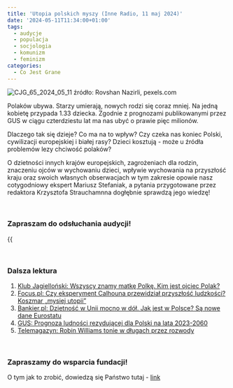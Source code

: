 ```yaml
---
title: 'Utopia polskich myszy (Inne Radio, 11 maj 2024)'
date: '2024-05-11T11:34:00+01:00'
tags:
  - audycje
  - populacja
  - socjologia
  - komunizm
  - feminizm
categories:
  - Co Jest Grane
---
```


![CJG_65_2024_05_11](/uploads/CJG_65_2024_05_11.jpg)
źródło: Rovshan Nazirli, pexels.com

Polaków ubywa. Starzy umierają, nowych rodzi się coraz mniej. Na jedną kobietę przypada 1.33 dziecka. Zgodnie z prognozami publikowanymi przez GUS w ciągu czterdziestu lat ma nas ubyć o prawie pięc milionów.

Dlaczego tak się dzieje? Co ma na to wpływ? Czy czeka nas koniec Polski, cywilizacji europejskiej i białej rasy? Dzieci kosztują - może u źródła problemów lezy chciwość polaków?

O dzietności innych krajów europejskich, zagrożeniach dla rodzin, znaczeniu ojców w wychowaniu dzieci, wpływie wychowania na przyszłość kraju oraz swoich własnych obserwacjach w tym zakresie opowie nasz cotygodniowy ekspert Mariusz Stefaniak, a pytania przygotowane przez redaktora Krzysztofa Strauchamnna dogłębnie sprawdzą jego wiedzę! 

<br>

### Zapraszam do odsłuchania audycji!

{{<audio src="audio/CJG_65_2024_05_11 long.mp3" caption="Zapis audycji CJG, publikowanej na łamach Innego Radia Głuchołazy w dniu 11 maja 2024">}}

<br>
 
### Dalsza lektura

1. [Klub Jagielloński: Wszyscy znamy matkę Polkę. Kim jest ojciec Polak?](https://klubjagiellonski.pl/2024/05/04/wszyscy-znamy-matke-polke-kim-jest-ojciec-polak/)
2. [Focus.pl: Czy eksperyment Calhouna przewidział przyszłość ludzkości? Koszmar „mysiej utopii”](https://www.focus.pl/artykul/eksperyment-calhouna-na-czym-polegal-i-co-nam-mowi-o-ludzkosci)
3. [Bankier.pl: Dzietność w Unii mocno w dół. Jak jest w Polsce? Są nowe dane Eurostatu](https://www.bankier.pl/wiadomosc/Dzietnosc-w-Unii-mocno-w-dol-Jak-jest-w-Polsce-Sa-nowe-dane-Eurostatu-8707254.html)
4. [GUS: Prognoza ludności rezydującej dla Polski na lata 2023-2060](https://stat.gov.pl/obszary-tematyczne/ludnosc/prognoza-ludnosci/prognoza-ludnosci-rezydujacej-dla-polski-na-lata-2023-2060-poziom-powiaty,12,1.html)
5. [Telemagazyn: Robin Williams tonie w długach przez rozwody
](https://telemagazyn.pl/robin-williams-tonie-w-dlugach-przez-rozwody/ar/c11-16634873)

<br>

### Zapraszamy do wsparcia fundacji!
O tym jak to zrobić, dowiedzą się Państwo tutaj - [link](https://audycje.com.pl/posts/dajmy-sobie-prezent/)
